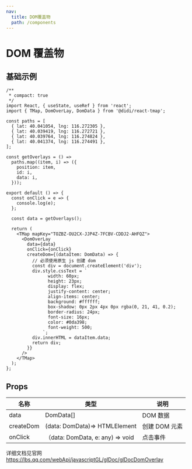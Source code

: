 ```yaml
---
nav:
  title: DOM覆盖物
  path: /components
---
```


# DOM 覆盖物

## 基础示例

```tsx
/**
 * compact: true
 */
import React, { useState, useRef } from 'react';
import { TMap, DomOverLay, DomData } from '@didi/react-tmap';

const paths = [
  { lat: 40.041054, lng: 116.272305 },
  { lat: 40.039419, lng: 116.272721 },
  { lat: 40.039764, lng: 116.274824 },
  { lat: 40.041374, lng: 116.274491 },
];

const getOverlays = () =>
  paths.map((item, i) => ({
    position: item,
    id: i,
    data: i,
  }));

export default () => {
  const onClick = e => {
    console.log(e);
  };

  const data = getOverlays();

  return (
    <TMap mapKey="TOZBZ-OU2CX-JJP4Z-7FCBV-CDDJ2-AHFQZ">
      <DomOverLay
        data={data}
        onClick={onClick}
        createDom={(dataItem: DomData) => {
          // 必须使用原生 js 创建 dom
          const div = document.createElement('div');
          div.style.cssText = `
                width: 60px;
                height: 23px;
                display: flex;
                justify-content: center;
                align-items: center;
                background: #ffffff;
                box-shadow: 0px 2px 4px 0px rgba(0, 21, 41, 0.2);
                border-radius: 24px;
                font-size: 16px;
                color: #0da398;
                font-weight: 500;
              `;
          div.innerHTML = dataItem.data;
          return div;
        }}
      />
    </TMap>
  );
};
```

## Props

| 名称      | 类型                             | 说明          |
| --------- | -------------------------------- | ------------- |
| data      | DomData[]                        | DOM 数据      |
| createDom | (data: DomData)=> HTMLElement    | 创建 DOM 元素 |
| onClick   | （data: DomData, e: any) => void | 点击事件      |

详细文档见官网 https://lbs.qq.com/webApi/javascriptGL/glDoc/glDocDomOverlay
